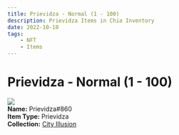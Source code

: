 ```yaml
---
title: Prievidza - Normal (1 - 100)
description: Prievidza Items in Chia Inventory
date: 2022-10-10
tags:
    - NFT
    - Items
---
```


# Prievidza - Normal (1 - 100)
<div class="item_thumbnail">
<img loading="lazy" src="https://tq3ow3ml2lotkvdg5jxssb5zzibuptzdn5skabrgsicienmsoz3a.arweave.net/nDbrbYvS3TVUZupvKQe5ygNHzyNvZKAGJpIEgjWSdnY"><br/>
<div><strong>Name:</strong> Prievidza#860</div>
<div><strong>Item Type:</strong> Prievidza</div>
<div><strong>Collection:</strong> <a href="https://www.spacescan.io/xch/nft/collection/col1lend2dcn558km4wcwta4xnkfv3xpcmlp9kyt0m909emvfxechlyqdl5ndg">City Illusion</a></div>
</div>


